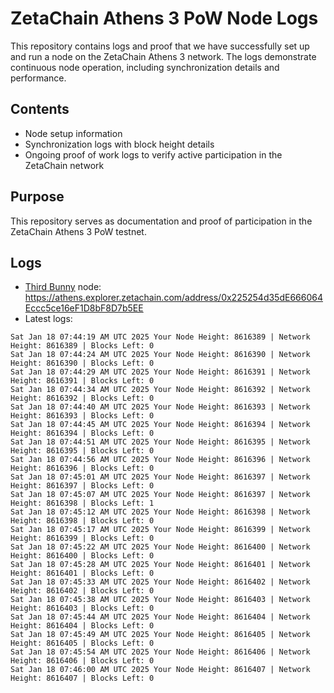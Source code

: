 # ZetaChain Athens 3 PoW Node Logs
This repository contains logs and proof that we have successfully set up and run a node on the ZetaChain Athens 3 network. The logs demonstrate continuous node operation, including synchronization details and performance.

## Contents
- Node setup information
- Synchronization logs with block height details
- Ongoing proof of work logs to verify active participation in the ZetaChain network

## Purpose
This repository serves as documentation and proof of participation in the ZetaChain Athens 3 PoW testnet.

## Logs

- [Third Bunny](https://thirdbunny.xyz/) node: https://athens.explorer.zetachain.com/address/0x225254d35dE666064Eccc5ce16eF1D8bF8D7b5EE
- Latest logs:
```
Sat Jan 18 07:44:19 AM UTC 2025 Your Node Height: 8616389 | Network Height: 8616389 | Blocks Left: 0
Sat Jan 18 07:44:24 AM UTC 2025 Your Node Height: 8616390 | Network Height: 8616390 | Blocks Left: 0
Sat Jan 18 07:44:29 AM UTC 2025 Your Node Height: 8616391 | Network Height: 8616391 | Blocks Left: 0
Sat Jan 18 07:44:34 AM UTC 2025 Your Node Height: 8616392 | Network Height: 8616392 | Blocks Left: 0
Sat Jan 18 07:44:40 AM UTC 2025 Your Node Height: 8616393 | Network Height: 8616393 | Blocks Left: 0
Sat Jan 18 07:44:45 AM UTC 2025 Your Node Height: 8616394 | Network Height: 8616394 | Blocks Left: 0
Sat Jan 18 07:44:51 AM UTC 2025 Your Node Height: 8616395 | Network Height: 8616395 | Blocks Left: 0
Sat Jan 18 07:44:56 AM UTC 2025 Your Node Height: 8616396 | Network Height: 8616396 | Blocks Left: 0
Sat Jan 18 07:45:01 AM UTC 2025 Your Node Height: 8616397 | Network Height: 8616397 | Blocks Left: 0
Sat Jan 18 07:45:07 AM UTC 2025 Your Node Height: 8616397 | Network Height: 8616398 | Blocks Left: 1
Sat Jan 18 07:45:12 AM UTC 2025 Your Node Height: 8616398 | Network Height: 8616398 | Blocks Left: 0
Sat Jan 18 07:45:17 AM UTC 2025 Your Node Height: 8616399 | Network Height: 8616399 | Blocks Left: 0
Sat Jan 18 07:45:22 AM UTC 2025 Your Node Height: 8616400 | Network Height: 8616400 | Blocks Left: 0
Sat Jan 18 07:45:28 AM UTC 2025 Your Node Height: 8616401 | Network Height: 8616401 | Blocks Left: 0
Sat Jan 18 07:45:33 AM UTC 2025 Your Node Height: 8616402 | Network Height: 8616402 | Blocks Left: 0
Sat Jan 18 07:45:38 AM UTC 2025 Your Node Height: 8616403 | Network Height: 8616403 | Blocks Left: 0
Sat Jan 18 07:45:44 AM UTC 2025 Your Node Height: 8616404 | Network Height: 8616404 | Blocks Left: 0
Sat Jan 18 07:45:49 AM UTC 2025 Your Node Height: 8616405 | Network Height: 8616405 | Blocks Left: 0
Sat Jan 18 07:45:54 AM UTC 2025 Your Node Height: 8616406 | Network Height: 8616406 | Blocks Left: 0
Sat Jan 18 07:46:00 AM UTC 2025 Your Node Height: 8616407 | Network Height: 8616407 | Blocks Left: 0
```
